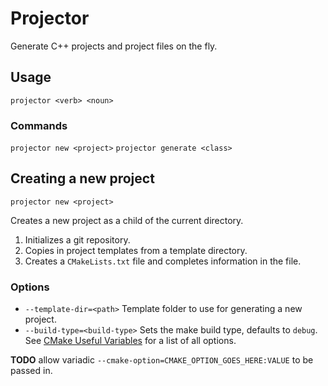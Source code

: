 # Projector

Generate C++ projects and project files on the fly.

## Usage

`projector <verb> <noun>`

### Commands

`projector new <project>`
`projector generate <class>`

## Creating a new project

`projector new <project>`

Creates a new project as a child of the current directory.

1. Initializes a git repository.
2. Copies in project templates from a template directory.
2. Creates a `CMakeLists.txt` file and completes information in the file.


### Options

- `--template-dir=<path>` Template folder to use for generating a new project.
- `--build-type=<build-type>` Sets the make build type, defaults to `debug`. See [CMake Useful Variables][1] for a list of all options.

**TODO** allow variadic `--cmake-option=CMAKE_OPTION_GOES_HERE:VALUE` to be passed in.



[1]: https://cmake.org/Wiki/CMake_Useful_Variables
